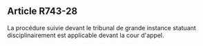 Article R743-28
----
La procédure suivie devant le tribunal de grande instance statuant
disciplinairement est applicable devant la cour d'appel.
